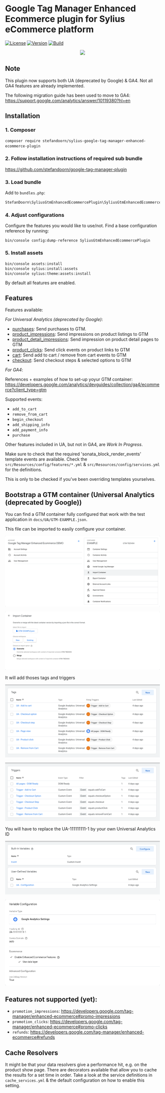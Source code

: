 # Google Tag Manager Enhanced Ecommerce plugin for Sylius eCommerce platform

[![License](https://img.shields.io/packagist/l/stefandoorn/sylius-google-tag-manager-enhanced-ecommerce-plugin.svg)](https://packagist.org/packages/stefandoorn/sylius-google-tag-manager-enhanced-ecommerce-plugin)
[![Version](https://img.shields.io/packagist/v/stefandoorn/sylius-google-tag-manager-enhanced-ecommerce-plugin.svg)](https://packagist.org/packages/stefandoorn/sylius-google-tag-manager-enhanced-ecommerce-plugin)
[![Build](https://github.com/stefandoorn/sylius-google-tag-manager-enhanced-ecommerce-plugin/actions/workflows/build.yml/badge.svg)](https://github.com/stefandoorn/sylius-google-tag-manager-enhanced-ecommerce-plugin/actions/workflows/build.yml)

<p align="center"><a href="https://sylius.com/plugins/" target="_blank"><img src="https://sylius.com/assets/badge-approved-by-sylius.png" width="200"></a></p>

## Note

This plugin now supports both UA (deprecated by Google) & GA4. Not all GA4 features are already implemented.

The following migration guide has been used to move to GA4: https://support.google.com/analytics/answer/10119380?hl=en

## Installation

### 1. Composer

`composer require stefandoorn/sylius-google-tag-manager-enhanced-ecommerce-plugin`

### 2. Follow installation instructions of required sub bundle

https://github.com/stefandoorn/google-tag-manager-plugin

### 3. Load bundle

Add to `bundles.php`:

```php
StefanDoorn\SyliusGtmEnhancedEcommercePlugin\SyliusGtmEnhancedEcommercePlugin::class => ['all' => true],
```

### 4. Adjust configurations

Configure the features you would like to use/not. Find a base configuration reference by running:

```
bin/console config:dump-reference SyliusGtmEnhancedEcommercePlugin
```

### 5. Install assets

```
bin/console assets:install
bin/console sylius:install:assets
bin/console sylius:theme:assets:install
```

By default all features are enabled.

## Features

Features available:

*For Universal Analytics (deprecated by Google)*:

* [purchases](docs/UA/purchases.md): Send purchases to GTM.
* [product_impressions](docs/UA/product_impressions.md): Send impressions on product listings to GTM
* [product_detail_impressions](docs/UA/product_detail_impressions.md): Send impression on product detail pages to GTM
* [product_clicks](docs/UA/product_clicks.md): Send click events on product links to GTM
* [cart](docs/UA/cart.md): Send add to cart / remove from cart events to GTM
* [checkout](docs/UA/checkout.md): Send checkout steps & selected options to GTM

*For GA4*:

References + examples of how to set-up yoyur GTM container: https://developers.google.com/analytics/devguides/collection/ga4/ecommerce?client_type=gtm

Supported events:

* `add_to_cart`
* `remove_from_cart`
* `begin_checkout`
* `add_shipping_info`
* `add_payment_info`
* `purchase`

Other features included in UA, but not in GA4, are *Work In Progress*.

Make sure to check that the required 'sonata_block_render_events' template events are available. Check the
`src/Resources/config/features/*.yml` & `src/Resources/config/services.yml` for the definitions.

This is only to be checked if you've been overriding templates yourselves.

## Bootstrap a GTM container (Universal Analytics (deprecated by Google))
You can find a GTM container fully configured that work with the test application in `docs/UA/GTM-EXAMPLE.json`.

This file can be imported to easily configure your container.

![](docs/UA/img/gtm-setup-1.png)

![](docs/UA/img/gtm-setup-2.png)

It will add thoses tags and triggers

![](docs/UA/img/gtm-setup-3.png)

![](docs/UA/img/gtm-setup-4.png)

You will have to replace the UA-111111111-1 by your own Universal Analytics ID

![](docs/UA/img/gtm-setup-5.png)

![](docs/UA/img/gtm-setup-6.png)

## Features not supported (yet):

* `promotion_impressions`: https://developers.google.com/tag-manager/enhanced-ecommerce#promo-impressions
* `promotion_clicks`: https://developers.google.com/tag-manager/enhanced-ecommerce#promo-clicks
* `refunds`: https://developers.google.com/tag-manager/enhanced-ecommerce#refunds

## Cache Resolvers

It might be that your data resolvers give a performance hit, e.g. on the product show page.
There are decorators available that allow you to cache the results for a set time in order. Take a look
at the service definitions in `cache_services.yml` & the default configuration on how to enable this setting.
